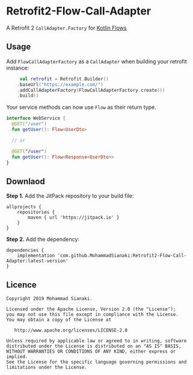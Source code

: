 # Retrofit2-Flow-Call-Adapter
A Retrofit 2 `CallAdapter.Factory` for [Kotlin Flows](https://kotlin.github.io/kotlinx.coroutines/kotlinx-coroutines-core/kotlinx.coroutines.flow/-flow/)

## Usage
Add `FlowCallAdapterFactory` as a `CallAdapter` when building your retrofit instance:

```Kotlin
     val retrofit = Retrofit.Builder()
    .baseUrl("https://example.com/")
    .addCallAdapterFactory(FlowCallAdapterFactory.create())
    .build()
```

Your service methods can now use `Flow` as their return type.

```Kotlin
interface WebService {
  @GET("/user")
  fun getUser(): Flow<UserDto>

  // or

  @GET("/user")
  fun getUser(): Flow<Response<UserDto>>
}
````

## Downlaod
**Step 1.** Add the JitPack repository to your build file:

```Gradle
allprojects {
    repositories {
        maven { url 'https://jitpack.io' }
    }
}
```

**Step 2.** Add the dependency:

```Gradle
dependencies {
    implementation 'com.github.MohammadSianaki:Retrofit2-Flow-Call-Adapter:latest-version'
}
```

## Licence

```
Copyright 2019 Mohammad Sianaki.

Licensed under the Apache License, Version 2.0 (the "License");
you may not use this file except in compliance with the License.
You may obtain a copy of the License at

   http://www.apache.org/licenses/LICENSE-2.0

Unless required by applicable law or agreed to in writing, software
distributed under the License is distributed on an "AS IS" BASIS,
WITHOUT WARRANTIES OR CONDITIONS OF ANY KIND, either express or implied.
See the License for the specific language governing permissions and
limitations under the License.
```
